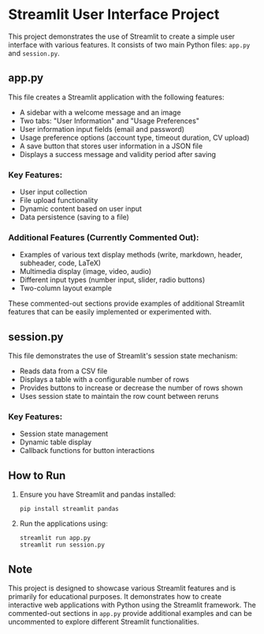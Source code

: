# Streamlit User Interface Project

This project demonstrates the use of Streamlit to create a simple user interface with various features. It consists of two main Python files: `app.py` and `session.py`.

## app.py

This file creates a Streamlit application with the following features:

- A sidebar with a welcome message and an image
- Two tabs: "User Information" and "Usage Preferences"
- User information input fields (email and password)
- Usage preference options (account type, timeout duration, CV upload)
- A save button that stores user information in a JSON file
- Displays a success message and validity period after saving

### Key Features:
- User input collection
- File upload functionality
- Dynamic content based on user input
- Data persistence (saving to a file)

### Additional Features (Currently Commented Out):
- Examples of various text display methods (write, markdown, header, subheader, code, LaTeX)
- Multimedia display (image, video, audio)
- Different input types (number input, slider, radio buttons)
- Two-column layout example

These commented-out sections provide examples of additional Streamlit features that can be easily implemented or experimented with.

## session.py

This file demonstrates the use of Streamlit's session state mechanism:

- Reads data from a CSV file
- Displays a table with a configurable number of rows
- Provides buttons to increase or decrease the number of rows shown
- Uses session state to maintain the row count between reruns

### Key Features:
- Session state management
- Dynamic table display
- Callback functions for button interactions

## How to Run

1. Ensure you have Streamlit and pandas installed:
   ```
   pip install streamlit pandas
   ```

2. Run the applications using:
   ```
   streamlit run app.py
   streamlit run session.py
   ```

## Note

This project is designed to showcase various Streamlit features and is primarily for educational purposes. It demonstrates how to create interactive web applications with Python using the Streamlit framework. The commented-out sections in `app.py` provide additional examples and can be uncommented to explore different Streamlit functionalities.